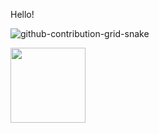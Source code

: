 Hello!

![github-contribution-grid-snake](https://github.com/yas-cm/yas-cm/assets/138698763/d585d122-8278-4398-9794-321160b7ed8c)

</div>

<img loading="lazy" height="120em" src="https://github-readme-stats.vercel.app/api/top-langs/?username=yas-cm&layout=compact&hide_border=false&langs_count=7&theme=nightowl"/>

